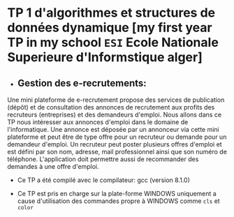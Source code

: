 # TP 1  d'algorithmes et structures de données dynamique [my first year TP in my school `ESI` Ecole Nationale Superieure d'Informstique alger]


* ## Gestion des e-recrutements:
Une mini plateforme de e-recrutement propose des services de publication (dépôt) et de 
consultation des annonces de recrutement aux profits des recruteurs (entreprises) et des 
demandeurs d'emploi. Nous allons dans ce TP nous intéresser aux annonces d'emploi dans le 
domaine de l'informatique. 
Une annonce est déposée par un annonceur via cette mini plateforme et peut être de type offre 
pour un recruteur ou demande pour un demandeur d'emploi. Un recruteur peut poster plusieurs 
offres d'emploi et est défini par son nom, adresse, mail professionnel ainsi que son numéro de 
téléphone. L'application doit permettre aussi de recommander des demandes à une offre
d'emploi.

* Ce TP a été compilé avec le compilateur: gcc (version 8.1.0)

* Ce TP est pris en charge sur la plate-forme WINDOWS uniquement a cause d'utilisation des commandes propre à WINDOWS comme `cls` et `color`
